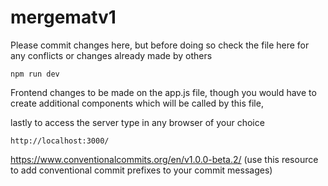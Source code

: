 # mergematv1

Please commit changes here, but before doing so check the file here for any conflicts or changes already made by others

```
npm run dev
```

Frontend changes to be made on the app.js file, though you would have to create additional components which will be called by this file,

lastly to access the server type in any browser of your choice

```
http://localhost:3000/

```

https://www.conventionalcommits.org/en/v1.0.0-beta.2/ (use this resource to add conventional commit prefixes to your commit messages)
